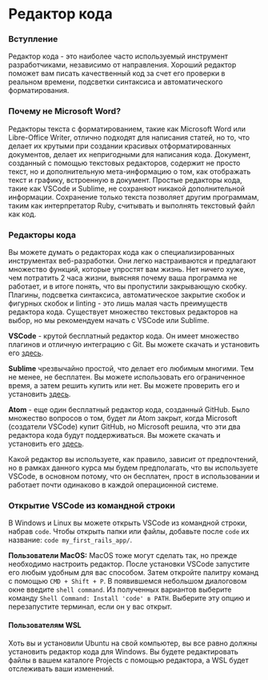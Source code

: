 # Редактор кода

### Вступление
Редактор кода - это наиболее часто используемый инструмент разработчиками, независимо от направления. Хороший редактор поможет вам писать качественный код за счет его проверки в реальном времени, подсветки синтаксиса и автоматического форматирования.

### Почему не Microsoft Word?

Редакторы текста с форматированием, такие как Microsoft Word или Libre-Office Writer, отлично подходят для написания статей, но то, что делает их крутыми при создании красивых отформатированных документов, делает их непригодными для написания кода. Документ, созданный с помощью текстовых редакторов, содержит не просто текст, но и дополнительную мета-информацию о том, как отображать текст и графику, встроенную в документ. Простые редакторы кода, такие как VSCode и Sublime, не сохраняют никакой дополнительной информации. Сохранение только текста позволяет другим программам, таким как интерпретатор Ruby, считывать и выполнять текстовый файл как код.

### Редакторы кода

Вы можете думать о редакторах кода как о специализированных инструментах веб-разработки. Они легко настраиваются и предлагают множество функций, которые упростят вам жизнь. Нет ничего хуже, чем потратить 2 часа жизни, выясняя почему ваша программа не работает, и в итоге понять, что вы пропустили закрывающую скобку. Плагины, подсветка синтаксиса, автоматическое закрытие скобок и фигурных скобок и linting - это лишь малая часть преимуществ редактора кода. Существует множество текстовых редакторов на выбор, но мы рекомендуем начать с VSCode или Sublime.

**VSCode** - крутой бесплатный редактор кода. Он имеет множество плагинов и отличную интеграцию с Git. Вы можете скачать и установить его [здесь](https://code.visualstudio.com/).

**Sublime** чрезвычайно простой, что делает его любимым многими. Тем не менее, не бесплатен. Вы можете использовать его ограниченное время, а затем решить купить или нет. Вы можете проверить его и установить [здесь](https://www.sublimetext.com/).

**Atom** - еще один бесплатный редактор кода, созданный GitHub. Было множество вопросов о том, будет ли Atom закрыт, когда Microsoft (создатели VSCode) купит GitHub, но Microsoft решила, что эти два редактора кода будут поддерживаться. Вы можете скачать и установить его [здесь](https://atom.io/).

Какой редактор вы используете, как правило, зависит от предпочтений, но в рамках данного курса мы будем предполагать, что вы используете VSCode, в основном потому, что он бесплатен, прост в использовании и работает почти одинаково в каждой операционной системе.

### Открытие VSCode из командной строки

В Windows и Linux вы можете открыть VSCode из командной строки, набрав `code`. Чтобы открыть папки или файлы, добавьте после `code` их название: `code my_first_rails_app/`.

**Пользователи MacOS:** MacOS тоже могут сделать так, но прежде необходимо настроить редактор. После установки VSCode запустите его любым удобным для вас способом. Затем откройте палитру команд с помощью `CMD + Shift + P`. В появившемся небольшом диалоговом окне введите `shell command`. Из полученных вариантов выберите команду `Shell Command: Install 'code' в PATH`. Выберите эту опцию и перезапустите терминал, если он у вас открыт.

#### Пользователям WSL

Хоть вы и установили Ubuntu на свой компьютер, вы все равно должны установить редактор кода для Windows. Вы будете редактировать файлы в вашем каталоге Projects с помощью редактора, а WSL будет отслеживать ваши изменений.